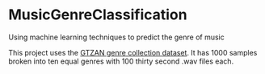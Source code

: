 # MusicGenreClassification
Using machine learning techniques to predict the genre of music

This project uses the [GTZAN genre collection dataset](http://marsyas.info/downloads/datasets.html). It has 1000 samples broken into ten equal genres with 100 thirty second .wav files each. 
